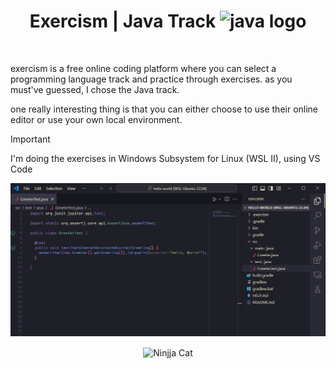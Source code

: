<div align="center">

# Exercism | Java Track <img width=35 src="https://cdn.jsdelivr.net/gh/devicons/devicon/icons/java/java-original.svg" alt="java logo"/>
</div>
<br>



<p> exercism is a free online coding platform where you can select a programming language track and practice through exercises. as you must've guessed, I chose the Java track.</p>

<p>one really interesting thing is that you can either choose to use their online editor or use your own local environment. </p>
 
> [!IMPORTANT]
> I'm doing the exercises in Windows Subsystem for Linux (WSL II), using VS Code

![screenshot](img/home.PNG)

<div align="center">
<img align="center" src="https://em-content.zobj.net/source/microsoft/309/ninja-cat_1f431-200d-1f464.png" alt="Ninjja Cat" width="30" height="auto">
</div>
